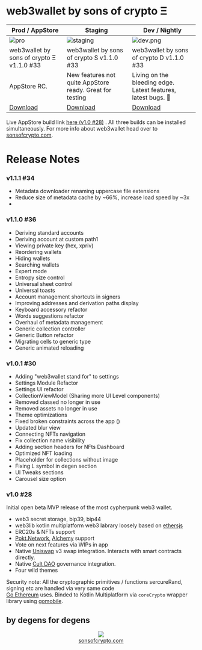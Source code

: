 # web3wallet by sons of crypto Ξ

| Prod / AppStore                                        | Staging                                                  | Dev / Nightly                                                 |
|--------------------------------------------------------|----------------------------------------------------------|---------------------------------------------------------------|
| ![pro](bundledAssets/images/testflight_prod.png)       | ![staging](bundledAssets/images/testflight_staging.png)  | ![dev.png](bundledAssets/images/testflight_dev.png)           |
| web3wallet by sons of crypto Ξ v1.1.0 #33              | web3wallet by sons of crypto S v1.1.0 #33                | web3wallet by sons of crypto D v1.1.0 #33                     |
| AppStore RC.                                           | New features not quite AppStore ready. Great for testing | Living on the bleeding edge. Latest features, latest bugs. 🐛 |
| [Download](https://testflight.apple.com/join/I4DFVaiH) | [Download](https://testflight.apple.com/join/5GiDXNJ3)   | [Download](https://testflight.apple.com/join/85JEPH96)        |

Live AppStore build link [here (v1.0 #28)](https://apps.apple.com/us/app/web3wallet-by-sons-of-crypto-%CE%BE/id6464587288)
. All three builds can be installed simultaneously. For more info about web3wallet
head over to [sonsofcrypto.com](https://sonsofcrypto.com/). 


# Release Notes 

### v1.1.1 #34
- Metadata downloader renaming uppercase file extensions
- Reduce size of metadata cache by ~66%, increase load speed by ~3x 
- 

### v1.1.0 #36
- Deriving standard accounts
- Deriving account at custom path1
- Viewing private key (hex, xpriv)
- Reordering wallets 
- Hiding wallets
- Searching wallets
- Expert mode
- Entropy size control
- Universal sheet control
- Universal toasts
- Account management shortcuts in signers
- Improving addresses and derivation paths display
- Keyboard accessory refactor
- Words suggestions refactor
- Overhaul of metadata management
- Generic collection controller
- Generic Button refactor
- Migrating cells to generic type
- Generic animated reloading 

### v1.0.1 #30
- Adding "web3wallet stand for" to settings 
- Settings Module Refactor
- Settings UI refactor
- CollectionViewModel (Sharing more UI Level components)
- Removed classed no longer in use
- Removed assets no longer in use
- Theme optimizations 
- Fixed broken constraints across the app ()
- Updated blur view
- Connecting NFTs navigation
- Fix collection name visibility
- Adding section headers for NFts Dashboard
- Optimized NFT loading
- Placeholder for collections without image
- Fixing L symbol in degen section
- UI Tweaks sections
- Carousel size option

### v1.0 #28

Initial open beta MVP release of the most cypherpunk web3 wallet.
- web3 secret storage, bip39, bip44
- web3lib kotlin multiplatform web3 labrary loosely based on [ethersjs](https://github.com/ethers-io/ethers.js)
- ERC20s & NFTs support
- [Pokt.Network](https://www.pokt.network/), [Alchemy](https://www.alchemy.com/) support
- Vote on next features via WIPs in app
- Native [Uniswap](https://uniswap.org/) v3 swap integration. Interacts with smart contracts directly.
- Native [Cult DAO](https://cultdao.io/) governance integration.
- Four wild themes


Security note: All the cryptographic primitives / functions sercureRand, signing
etc are handled via very same code  
[Go Ethereum](https://github.com/ethereum/go-ethereum) uses. Binded to Kotlin 
Multiplatform via `coreCrypto` wrapper library using 
[gomobile](https://pkg.go.dev/golang.org/x/mobile/cmd/gomobile).

## by degens for degens
<p align="center">
  <img src="bundledAssets/images/first_launch_teaser_7.gif"/>
  <br/><a href="https://sonsofcrypto.com">sonsofcrypto.com</a>
</p>
